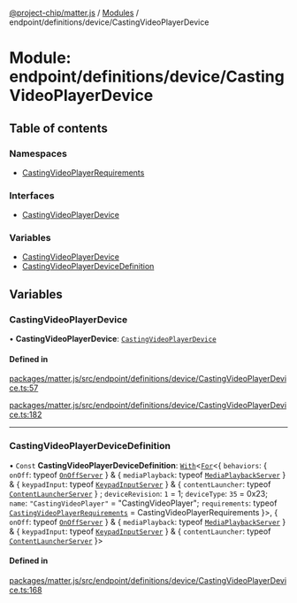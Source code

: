 [@project-chip/matter.js](../README.md) / [Modules](../modules.md) / endpoint/definitions/device/CastingVideoPlayerDevice

# Module: endpoint/definitions/device/CastingVideoPlayerDevice

## Table of contents

### Namespaces

- [CastingVideoPlayerRequirements](endpoint_definitions_device_CastingVideoPlayerDevice.CastingVideoPlayerRequirements.md)

### Interfaces

- [CastingVideoPlayerDevice](../interfaces/endpoint_definitions_device_CastingVideoPlayerDevice.CastingVideoPlayerDevice.md)

### Variables

- [CastingVideoPlayerDevice](endpoint_definitions_device_CastingVideoPlayerDevice.md#castingvideoplayerdevice)
- [CastingVideoPlayerDeviceDefinition](endpoint_definitions_device_CastingVideoPlayerDevice.md#castingvideoplayerdevicedefinition)

## Variables

### CastingVideoPlayerDevice

• **CastingVideoPlayerDevice**: [`CastingVideoPlayerDevice`](../interfaces/endpoint_definitions_device_CastingVideoPlayerDevice.CastingVideoPlayerDevice.md)

#### Defined in

[packages/matter.js/src/endpoint/definitions/device/CastingVideoPlayerDevice.ts:57](https://github.com/project-chip/matter.js/blob/3adaded6/packages/matter.js/src/endpoint/definitions/device/CastingVideoPlayerDevice.ts#L57)

[packages/matter.js/src/endpoint/definitions/device/CastingVideoPlayerDevice.ts:182](https://github.com/project-chip/matter.js/blob/3adaded6/packages/matter.js/src/endpoint/definitions/device/CastingVideoPlayerDevice.ts#L182)

___

### CastingVideoPlayerDeviceDefinition

• `Const` **CastingVideoPlayerDeviceDefinition**: [`With`](node_export._internal_.md#with)\<[`For`](behavior_cluster_export._internal_.EndpointType.md#for)\<\{ `behaviors`: \{ `onOff`: typeof [`OnOffServer`](behavior_definitions_on_off_export.OnOffServer.md)  } & \{ `mediaPlayback`: typeof [`MediaPlaybackServer`](../classes/behavior_definitions_media_playback_export.MediaPlaybackServer.md)  } & \{ `keypadInput`: typeof [`KeypadInputServer`](../classes/behavior_definitions_keypad_input_export.KeypadInputServer.md)  } & \{ `contentLauncher`: typeof [`ContentLauncherServer`](../classes/behavior_definitions_content_launcher_export.ContentLauncherServer.md)  } ; `deviceRevision`: ``1`` = 1; `deviceType`: ``35`` = 0x23; `name`: ``"CastingVideoPlayer"`` = "CastingVideoPlayer"; `requirements`: typeof [`CastingVideoPlayerRequirements`](endpoint_definitions_device_CastingVideoPlayerDevice.CastingVideoPlayerRequirements.md) = CastingVideoPlayerRequirements }\>, \{ `onOff`: typeof [`OnOffServer`](behavior_definitions_on_off_export.OnOffServer.md)  } & \{ `mediaPlayback`: typeof [`MediaPlaybackServer`](../classes/behavior_definitions_media_playback_export.MediaPlaybackServer.md)  } & \{ `keypadInput`: typeof [`KeypadInputServer`](../classes/behavior_definitions_keypad_input_export.KeypadInputServer.md)  } & \{ `contentLauncher`: typeof [`ContentLauncherServer`](../classes/behavior_definitions_content_launcher_export.ContentLauncherServer.md)  }\>

#### Defined in

[packages/matter.js/src/endpoint/definitions/device/CastingVideoPlayerDevice.ts:168](https://github.com/project-chip/matter.js/blob/3adaded6/packages/matter.js/src/endpoint/definitions/device/CastingVideoPlayerDevice.ts#L168)
